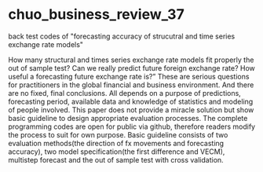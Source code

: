 # chuo_business_review_37
back test codes of "forecasting accuracy of strucutral and time series exchange rate models"

How many structural and times series exchange rate models fit properly the out of sample test? Can we really predict future foreign exchange rate? How useful a forecasting future exchange rate is?” These are serious questions for practitioners in the global financial and business environment. And there are no fixed, final conclusions.  All depends on a purpose of predictions, forecasting period, available data and knowledge of statistics and modeling of people involved. This paper does not provide a miracle solution but show basic guideline to design appropriate evaluation processes. The complete programming codes are open for public via github, therefore readers modify the process to suit for own purpose. Basic guideline consists of two evaluation methods(the direction of fx movements and forecasting accuracy), two model specification(the first difference and VECM), multistep forecast and the out of sample test with cross validation.
